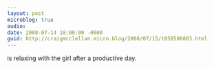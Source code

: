 ```yaml
---
layout: post
microblog: true
audio: 
date: 2008-07-14 18:00:00 -0600
guid: http://craigmcclellan.micro.blog/2008/07/15/t858596803.html
---
```

is relaxing with the girl after a productive day.
